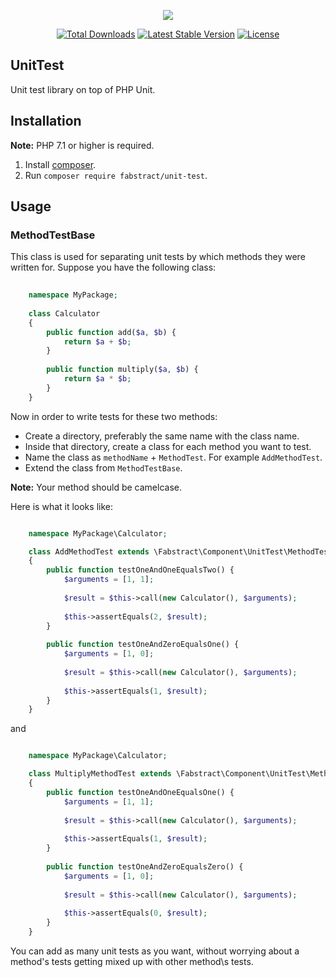 <p align="center"><img src="https://avatars3.githubusercontent.com/u/36798053?s=200&v=4"></p>

<p align="center">
    <a href="https://packagist.org/packages/fabstract/assert"><img src="https://poser.pugx.org/fabstract/assert/d/total.svg" alt="Total Downloads"></a>
    <a href="https://packagist.org/packages/fabstract/assert"><img src="https://poser.pugx.org/fabstract/assert/v/stable.svg" alt="Latest Stable Version"></a>
    <a href="https://packagist.org/packages/fabstract/assert"><img src="https://poser.pugx.org/fabstract/assert/license.svg" alt="License"></a>
</p>

## UnitTest

Unit test library on top of PHP Unit.

## Installation

**Note:** PHP 7.1 or higher is required.

1. Install [composer](https://getcomposer.org/download/).
2. Run `composer require fabstract/unit-test`.

## Usage

### MethodTestBase

This class is used for separating unit tests by which methods they were written for. Suppose you have the following class:

```php
    
    namespace MyPackage;
    
    class Calculator
    {
        public function add($a, $b) {
            return $a + $b;
        }
        
        public function multiply($a, $b) {
            return $a * $b;
        }
    }
```

Now in order to write tests for these two methods:

- Create a directory, preferably the same name with the class name.
- Inside that directory, create a class for each method you want to test.
- Name the class as `methodName` + `MethodTest`. For example `AddMethodTest`.
- Extend the class from `MethodTestBase`.

**Note:** Your method should be camelcase.

Here is what it looks like:

```php

    namespace MyPackage\Calculator;

    class AddMethodTest extends \Fabstract\Component\UnitTest\MethodTestBase
    {
        public function testOneAndOneEqualsTwo() {
            $arguments = [1, 1];
            
            $result = $this->call(new Calculator(), $arguments);
            
            $this->assertEquals(2, $result);
        }
        
        public function testOneAndZeroEqualsOne() {
            $arguments = [1, 0];
            
            $result = $this->call(new Calculator(), $arguments);
            
            $this->assertEquals(1, $result);
        }
    }
```

and 

```php

    namespace MyPackage\Calculator;

    class MultiplyMethodTest extends \Fabstract\Component\UnitTest\MethodTestBase
    {
        public function testOneAndOneEqualsOne() {
            $arguments = [1, 1];
            
            $result = $this->call(new Calculator(), $arguments);
            
            $this->assertEquals(1, $result);
        }
        
        public function testOneAndZeroEqualsZero() {
            $arguments = [1, 0];
            
            $result = $this->call(new Calculator(), $arguments);
            
            $this->assertEquals(0, $result);
        }
    }
```

You can add as many unit tests as you want, without worrying about a method's tests getting mixed up with other method\s tests.
